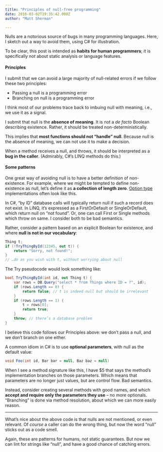 ```yaml
---
title: "Principles of null-free programming"
date: 2016-03-02T19:35:42.000Z
author: "Matt Sherman"

---
```


Nulls are a notorious source of bugs in many programming languages. Here, I sketch out a way to avoid them, using C# for illustration.

To be clear, this post is intended as **habits for human programmers**; it is specifically _not_ about static analysis or language features.

#### Principles

I submit that we can avoid a large majority of null-related errors if we follow these two principles:

*   Passing a null is a programming error
*   Branching on null is a programming error

I think most of our problems trace back to imbuing null with meaning, i.e., we use it as a signal.

I submit that null is the **absence of meaning**. It is not a _de facto_ Boolean describing existence. Rather, it should be treated non-deterministically.

This implies that **most functions should not “handle” null**. Because null is the absence of meaning, we can not use it to make a decision.

When a method receives a null, and throws, it should be interpreted as a **bug in the caller**. (Admirably, C#’s LINQ methods do this.)

#### Some patterns

One great way of avoiding null is to have a better definition of non-existence. For example, where we might be tempted to define non-existence as null, let’s define it as **a collection of length zero**. [Option type](https://en.wikipedia.org/wiki/Option_type) implementations often look like this.

In C#, “by ID” database calls will typically return null if such a record does not exist. In LINQ, it’s expressed as a FirstOrDefault or SingleOrDefault, which return null on “not found”. Or, one can call First or Single methods which throw on same. I consider both to be bad semantics.

Rather, consider a pattern based on an explicit Boolean for existence, and where **null is not in our vocabulary**:

```c#
Thing t;  
if (!TryThingById(12345, out t)) {  
    return "Sorry, not found!";  
} 
// …do as you wish with t, without worrying about null
```

The Try pseudocode would look something like:

```c#
bool TryThingById(int id, out Thing t) {  
    var rows = DB.Query("select * from Things where ID = ?", id);  
    if (rows.Length == 0) {  
        return false; // t is indeed null but should be irrelevant  
    }  
    if (rows.Length == 1) {  
        t = rows[0];  
        return true;  
    }  
    throw; // there’s a database problem  
}
```

I believe this code follows our Principles above: we don’t pass a null, and we don’t branch on one either.

A common idiom in C# is to use **optional parameters**, with null as the default value:

```c#
void Foo(int id, Bar bar = null, Baz baz = null)
```

When I see a method signature like this, I have $5 that says the method’s implementation branches on those parameters. Which means that parameters are no longer just values, but are control flow. Bad semantics.

Instead, consider creating several methods with good names, and which **accept and require only the parameters they use** – no more optionals. “Branching” is done via method resolution, about which we can more easily reason.

---

What’s nice about the above code is that nulls are not mentioned, or even relevant. Of _course_ a caller can do the wrong thing, but now the word “null” sticks out as a code smell.

Again, these are patterns for humans, not static guarantees. But now we can lint for strings like “null”, and have a good chance of catching errors.

